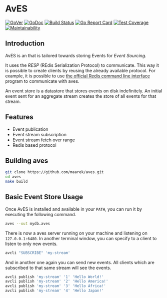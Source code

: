 # AvES

[![GoVer](https://img.shields.io/github/go-mod/go-version/maarek/aves.svg)](https://github.com/maarek/aves/blob/master/go.mod)
[![GoDoc](https://godoc.org/github.com/maarek/aves?status.svg)](https://godo.org/github.com/maarek/aves)
[![Build Status](https://travis-ci.org/maarek/aves.svg?branch=master)](https://travis-ci.org/maarek/aves)
[![Go Report Card](https://goreportcard.com/badge/github.com/maarek/aves)](https://goreportcard.com/report/github.com/maarek/aves)
[![Test Coverage](https://api.codeclimate.com/v1/badges/!!!/test_coverage)](https://codeclimate.com/github/maarek/aves/test_coverage)
[![Maintainability](https://api.codeclimate.com/v1/badges/7cea74edf35eb31b5427/maintainability)](https://codeclimate.com/github/maarek/aves/maintainability)



## Introduction

AvES is an that is tailored towards storing Events for _Event Sourcing_.

It uses the _RESP_ (REdis Serialization Protocol) to communicate.
This way it is possible to create clients by reusing the already available protocol. For example, it is possible to use [the official Redis command line interface](https://redis.io/topics/rediscli) program to communicate with aves.

An event store is a datastore that stores events on disk indefinitely. An initial event sent for an aggregate stream creates the store of all events for that stream. 

## Features

- Event publication
- Event stream subscription
- Event stream fetch over range
- Redis based protocol

## Building aves

```bash
git clone https://github.com/maarek/aves.git
cd aves
make build
```

## Basic Event Store Usage

Once AvES is installed and available in your `PATH`, you can run it by executing the following command.

```bash
aves --out mydb.aves
```

There is now a aves server running on your machine and listening on `127.0.0.1:6480`.
In another terminal window, you can specify to a client to listen to only new events.

```bash
avcli "SUBSCRIBE" 'my-stream'
```

And in another one again you can send new events.
All clients which are subscribed to that same stream will see the events.

```bash
avcli publish 'my-stream' '1' 'Hello World!'
avcli publish 'my-stream' '2' 'Hello America!'
avcli publish 'my-stream' '3' 'Hello Africa!'
avcli publish 'my-stream' '4' 'Hello Japan!'
```
